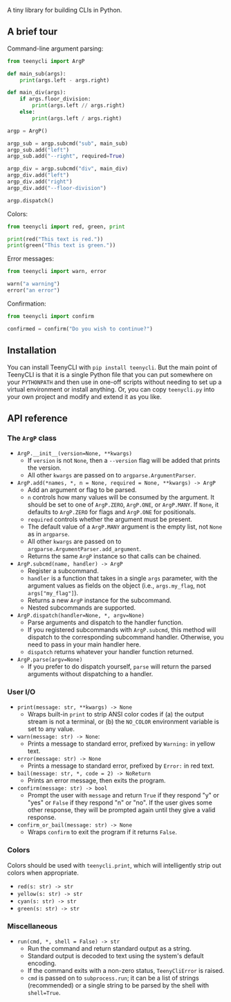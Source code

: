 A tiny library for building CLIs in Python.

## A brief tour
Command-line argument parsing:

<!-- readme-test: exits -->
```python
from teenycli import ArgP

def main_sub(args):
    print(args.left - args.right)

def main_div(args):
    if args.floor_division:
        print(args.left // args.right)
    else:
        print(args.left / args.right)

argp = ArgP()

argp_sub = argp.subcmd("sub", main_sub)
argp_sub.add("left")
argp_sub.add("--right", required=True)

argp_div = argp.subcmd("div", main_div)
argp_div.add("left")
argp_div.add("right")
argp_div.add("--floor-division")

argp.dispatch()
```

Colors:

```python
from teenycli import red, green, print

print(red("This text is red."))
print(green("This text is green."))
```

Error messages:

```python
from teenycli import warn, error

warn("a warning")
error("an error")
```

Confirmation:

<!-- readme-test: skip -->
```python
from teenycli import confirm

confirmed = confirm("Do you wish to continue?")
```

## Installation
You can install TeenyCLI with `pip install teenycli`. But the main point of TeenyCLI is that it is a single Python file that you can put somewhere on your `PYTHONPATH` and then use in one-off scripts without needing to set up a virtual environment or install anything. Or, you can copy `teenycli.py` into your own project and modify and extend it as you like.

## API reference
### The `ArgP` class

- `ArgP.__init__(version=None, **kwargs)`
  - If `version` is not `None`, then a `--version` flag will be added that prints the version.
  - All other `kwargs` are passed on to `argparse.ArgumentParser`.
- `ArgP.add(*names, *, n = None, required = None, **kwargs) -> ArgP`
  - Add an argument or flag to be parsed.
  - `n` controls how many values will be consumed by the argument. It should be set to one of `ArgP.ZERO`, `ArgP.ONE`, or `ArgP.MANY`. If `None`, it defaults to `ArgP.ZERO` for flags and `ArgP.ONE` for positionals.
  - `required` controls whether the argument must be present.
  - The default value of a `ArgP.MANY` argument is the empty list, not `None` as in `argparse`.
  - All other `kwargs` are passed on to `argparse.ArgumentParser.add_argument`.
  - Returns the same `ArgP` instance so that calls can be chained.
- `ArgP.subcmd(name, handler) -> ArgP`
  - Register a subcommand.
  - `handler` is a function that takes in a single `args` parameter, with the argument values as fields on the object (i.e., `args.my_flag`, not `args["my_flag"]`).
  - Returns a new `ArgP` instance for the subcommand.
  - Nested subcommands are supported.
- `ArgP.dispatch(handler=None, *, argv=None)`
  - Parse arguments and dispatch to the handler function.
  - If you registered subcommands with `ArgP.subcmd`, this method will dispatch to the corresponding subcommand handler. Otherwise, you need to pass in your main handler here.
  - `dispatch` returns whatever your handler function returned.
- `ArgP.parse(argv=None)`
  - If you prefer to do dispatch yourself, `parse` will return the parsed arguments without dispatching to a handler.

### User I/O

- `print(message: str, **kwargs) -> None`
  - Wraps built-in `print` to strip ANSI color codes if (a) the output stream is not a terminal, or (b) the `NO_COLOR` environment variable is set to any value.
- `warn(message: str) -> None`:
  - Prints a message to standard error, prefixed by `Warning:` in yellow text.
- `error(message: str) -> None`
  - Prints a message to standard error, prefixed by `Error:` in red text.
- `bail(message: str, *, code = 2) -> NoReturn`
  - Prints an error message, then exits the program.
- `confirm(message: str) -> bool`
  - Prompt the user with `message` and return `True` if they respond "y" or "yes" or `False` if they respond "n" or "no". If the user gives some other response, they will be prompted again until they give a valid response.
- `confirm_or_bail(message: str) -> None`
  - Wraps `confirm` to exit the program if it returns `False`.

### Colors
Colors should be used with `teenycli.print`, which will intelligently strip out colors when appropriate.

- `red(s: str) -> str`
- `yellow(s: str) -> str`
- `cyan(s: str) -> str`
- `green(s: str) -> str`

### Miscellaneous

- `run(cmd, *, shell = False) -> str`
  - Run the command and return standard output as a string.
  - Standard output is decoded to text using the system's default encoding.
  - If the command exits with a non-zero status, `TeenyCliError` is raised.
  - `cmd` is passed on to `subprocess.run`; it can be a list of strings (recommended) or a single string to be parsed by the shell with `shell=True`.
